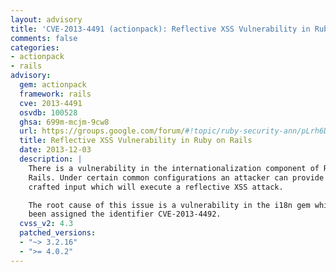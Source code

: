 ```yaml
---
layout: advisory
title: 'CVE-2013-4491 (actionpack): Reflective XSS Vulnerability in Ruby on Rails'
comments: false
categories:
- actionpack
- rails
advisory:
  gem: actionpack
  framework: rails
  cve: 2013-4491
  osvdb: 100528
  ghsa: 699m-mcjm-9cw8
  url: https://groups.google.com/forum/#!topic/ruby-security-ann/pLrh6DUw998
  title: Reflective XSS Vulnerability in Ruby on Rails
  date: 2013-12-03
  description: |
    There is a vulnerability in the internationalization component of Ruby on
    Rails. Under certain common configurations an attacker can provide specially
    crafted input which will execute a reflective XSS attack.

    The root cause of this issue is a vulnerability in the i18n gem which has
    been assigned the identifier CVE-2013-4492.
  cvss_v2: 4.3
  patched_versions:
  - "~> 3.2.16"
  - ">= 4.0.2"
---
```


